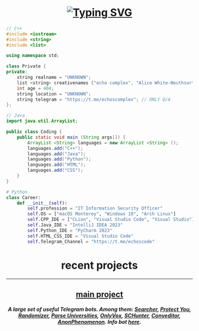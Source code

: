 <h1 align=center><a href="https://git.io/typing-svg"><img src="https://readme-typing-svg.herokuapp.com?font=Fira+Code&pause=1000&color=51A3F7&width=435&lines=welcome+to+my+profile" alt="Typing SVG" /></a></h1>

```C++
// С++
#include <iostream>
#include <string>
#include <list>

using namespace std;

class Private {
private:
    string realname = "UNKNOWN";
    list <string> creativenames {"echo complex", "Alice White-Nouthsorth"};
    int age = 404;
    string location = "UNKNOWN";
    string telegram = "https://t.me/echoscomplex"; // ONLY Q/A
};
```

```Java
// Java
import java.util.ArrayList;

public class Coding {
    public static void main (String args[]) {
        ArrayList <String> languages = new ArrayList <String> ();
        languages.add("C++");
        languages.add("Java");
        languages.add("Python");
        languages.add("HTML");
        languages.add("CSS");
    }
}
```

```Python
# Python
class Career:
    def __init__(self):
        self.profession = "IT Information Security Officer"
        self.OS = ["macOS Monterey", "Windows 10", "Arch Linux"]
        self.CPP_IDE = ["CLion", "Visual Studio Code", "Visual Studio"]
        self.Java_IDE = "IntelliJ IDEA 2023"
        self.Python_IDE = "PyCharm 2023"
        self.HTML_CSS_IDE = "Visual Studio Code"
        self.Telegram_Channel = "https://t.me/echoscode"
```

<h1 align=center>recent projects</h1>

---

<h2 align=center><a href="https://t.me/tg_main_project">main project</a></h2>
<h5 align=center>A large set of useful Telegram bots. Among them: <a href="https://t.me/SearcherMainBot">Searcher</a>, <a href="https://t.me/ProtectYouMainBot">Protect You</a>, <a href="https://t.me/RandomizerMainBot">Randomizer</a>, <a href="https://t.me/ParseUniversitiesMainBot">Parse Universities</a>, <a href="https://t.me/OnlyVoxMainBot">OnlyVox</a>, <a href="https://t.me/SCHunterMainBot">SCHunter</a>, <a href="https://t.me/ConveditorMainBot">Conveditor</a>, <a href="https://t.me/AnonPhenomenonMainBot">AnonPhenomenon</a>. Info bot <a href="https://t.me/maineyeechobot">here</a>.</h5>
